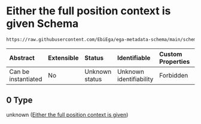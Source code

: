 # Either the full position context is given Schema

```txt
https://raw.githubusercontent.com/EbiEga/ega-metadata-schema/main/schemas/EGA.common-definitions.json#/$defs/genomicSequenceDescriptor/anyOf/0
```



| Abstract            | Extensible | Status         | Identifiable            | Custom Properties | Additional Properties | Access Restrictions | Defined In                                                                                           |
| :------------------ | :--------- | :------------- | :---------------------- | :---------------- | :-------------------- | :------------------ | :--------------------------------------------------------------------------------------------------- |
| Can be instantiated | No         | Unknown status | Unknown identifiability | Forbidden         | Allowed               | none                | [EGA.common-definitions.json\*](../../../schemas/EGA.common-definitions.json "open original schema") |

## 0 Type

unknown ([Either the full position context is given](ega-4-defs-genomic-sequence-descriptor-anyof-either-the-full-position-context-is-given.md))
